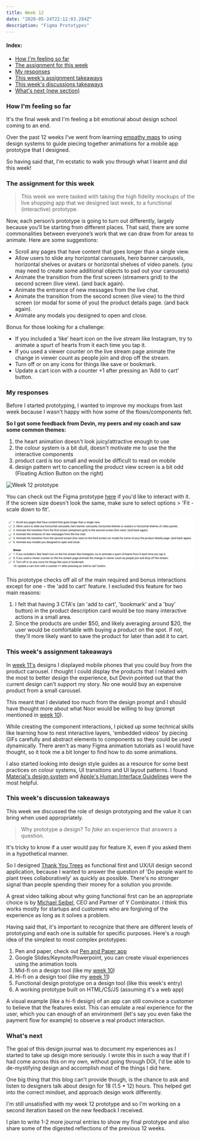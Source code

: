 ```yaml
---
title: Week 12
date: "2020-05-24T22:12:03.284Z"
description: "Figma Prototypes"
---
```


#### Index:

- [How I'm feeling so far](#howAmIfeeling)
- [The assignment for this week](#assignment)
- [My responses](#responses)
- [This week's assignment takeaways](#assignmentTakeaways)
- [This week's discussions takeaways](#discussionTakeaways)
- [What's next (new section)](#next)

### <a name="howAmIfeeling"></a> How I'm feeling so far
It's the final week and I'm feeling a bit emotional about design school coming to an end. 

Over the past 12 weeks I've went from learning [empathy maps](/week-4) to using design systems to guide piecing together animations for a mobile app prototype that I designed. 

So having said that, I'm ecstatic to walk you through what I learnt and did this week!

### <a name="assignment"></a> The assignment for this week
> This week we were tasked with taking the high fidelity mockups of the live shopping app that we designed last week, to a functional (interactive) prototype.

Now, each person’s prototype is going to turn out differently, largely because you’ll be starting from different places. That said, there are some commonalities between everyone’s work that we can draw from for areas to animate. Here are some suggestions:
- Scroll any pages that have content that goes longer than a single view.
- Allow users to slide any horizontal carousels, hero banner carousels, horizontal shelves or avatars or horizontal shelves of video panels. (you may need to create some additional objects to pad out your carousels)
- Animate the transition from the first screen (streamers grid) to the second screen (live view). (and back again).
- Animate the entrance of new messages from the live chat.
- Animate the transition from the second screen (live view) to the third screen (or modal for some of you) the product details page. (and back again).
- Animate any modals you designed to open and close. 

Bonus for those looking for a challenge:
- If you included a ‘like’ heart icon on the live stream like Instagram, try to animate a spurt of hearts from it each time you tap it.
- If you used a viewer counter on the live stream page animate the change in viewer count as people join and drop off the stream.
- Turn off or on any icons for things like save or bookmark.
- Update a cart icon with a counter +1 after pressing an ‘Add to cart’ button.

### <a name="responses"></a> My responses
Before I started prototyping, I wanted to improve my mockups from last week because I wasn't happy with how some of the flows/components felt. 

**So I got some feedback from Devin, my peers and my coach and saw some common themes:**
1. the heart animation doesn't look juicy/attractive enough to use
2. the colour system is a bit dull, doesn't motivate me to use the the interactive components
3. product card is too small and would be difficult to read on mobile
4. design pattern wrt to cancelling the product view screen is a bit odd (Floating Action Button on the right)

![Week 12 prototype](./flow.gif)

You can check out the Figma prototype [here](https://www.figma.com/proto/QjffU1w5lgBGZMyroEVKhr/Shopping-App?node-id=334%3A2&scaling=scale-down) if you'd like to interact with it. If the screen size doesn't look the same, make sure to select options > 'Fit - scale down to fit'.

![Checklist](./checklist.png)

This prototype checks off all of the main required and bonus interactions except for one - the 'add to cart' feature. I excluded this feature for two main reasons: 
1. I felt that having 3 CTA's (an 'add to cart', 'bookmark' and a 'buy' button) in the product description card would be too many interactive actions in a small area.
2. Since the products are under $50, and likely averaging around $20, the user would be comfortable with buying a product on the spot. If not, they'll more likely want to save the product for later than add it to cart.

### <a name="assignmentTakeaways"></a> This week's assignment takeaways

In [week 11's](/week-11) designs I displayed mobile phones that you could buy from the product carousel. I thought I could display the products that I related with the most to better design the experience, but Devin pointed out that the current design can't support my story. No one would buy an expensive product from a small carousel. 

This meant that I deviated too much from the design prompt and I should have thought more about what Noor would be willing to buy (prompt mentioned in [week 10](/week-10)).

While creating the component interactions, I picked up some technical skills like learning how to nest interactive layers, 'embedded videos' by piecing GIFs carefully and abstract elements to components so they could be used dynamically. There aren't as many Figma animation tutorials as I would have thought, so it took me a bit longer to find how to do some animations.

I also started looking into design style guides as a resource for some best practices on colour systems, UI transitions and UI layout patterns. I found [Material's design system](http://material.io/design/) and 
[Apple's Human Interface Guidelines](https://developer.apple.com/design/human-interface-guidelines/ios/overview/themes/) were the most helpful.

### <a name="discussionTakeaways"></a> This week's discussion takeaways

This week we discussed the role of design prototyping and the value it can bring when used appropriately. 

> Why prototype a design? To *fake* an experience that answers a question. 

It's tricky to know if a user would pay for feature X, even if you asked them in a hypothetical manner. 

So I designed [Thank You Trees](https://thankyoutrees.io) as functional first and UX/UI design second application, because I wanted to answer the question of 'Do people want to plant trees collaboratively' as quickly as possible. There's no stronger signal than people spending their money for a solution you provide. 

A great video talking about why going functional first can be an appropriate choice is by [Michael Seibel](https://www.youtube.com/watch?v=1hHMwLxN6EM), CEO and Partner of Y Combinator. I think this works mostly for startups and customers who are forgiving of the experience as long as it solves a problem.

Having said that, it's important to recognize that there are different levels of prototyping and each one is suitable for specific purposes. Here's a rough idea of the simplest to most complex prototypes: 
1. Pen and paper, check out [Pen and Paper app](https://marvelapp.com/pop/)
2. Google Slides/Keynote/Powerpoint, you can create visual experiences using the animation tools
3. Mid-fi on a design tool (like my [week 10](/week-10))
4. Hi-fi on a design tool (like my [week 11](/week-11))
5. Functional design prototype on a design tool (like this week's entry)
6. A working prototype built on HTML/CS/JS (assuming it's a web app)

A visual example (like a hi-fi design) of an app can still convince a customer to believe that the features exist. This can emulate a real experience for the user, which you can enough of an environment (let's say you even fake the payment flow for example) to observe a real product interaction.

### <a name="next"></a> What's next
The goal of this design journal was to document my experiences as I started to take up design more seriously. I wrote this in such a way that if I had come across this on my own, without going through DOI, I'd be able to de-mystifying design and accomplish most of the things I did here. 

One big thing that this blog can't provide though, is the chance to ask and listen to designers talk about design for 18 (1.5 * 12) hours. This helped get into the correct mindset, and approach design work differently. 

I'm still unsatisfied with my week 12 prototype and so I'm working on a second iteration based on the new feedback I received. 

I plan to write 1-2 more journal entries to show my final prototype and also share some of the digested reflections of the previous 12 weeks. 

